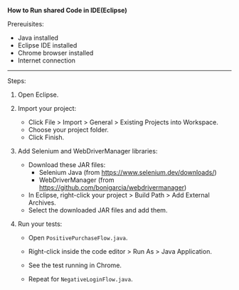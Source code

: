 **How to Run shared Code in IDE(Eclipse)**

Prereuisites:
- Java installed
- Eclipse IDE installed
- Chrome browser installed
- Internet connection

---

Steps:
1. Open Eclipse.
2. Import your project:
   - Click File > Import > General > Existing Projects into Workspace.
   - Choose your project folder.
   - Click Finish.
3. Add Selenium and WebDriverManager libraries:
   - Download these JAR files:
     - Selenium Java (from https://www.selenium.dev/downloads/)
     - WebDriverManager (from https://github.com/bonigarcia/webdrivermanager)
   - In Eclipse, right-click your project > Build Path > Add External Archives.
   - Select the downloaded JAR files and add them.

4. Run your tests:
   - Open `PositivePurchaseFlow.java`.
   - Right-click inside the code editor > Run As > Java Application.
   - See the test running in Chrome.
     
   - Repeat for `NegativeLoginFlow.java`.



